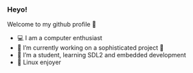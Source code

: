 ### Heyo! 
Welcome to my github profile 👋
- 💻 I am a computer enthusiast
- 🔭 I’m currently working on a sophisticated project 🤔
- 🌱 I’m a student, learning SDL2 and embedded development
- 🐧 Linux enjoyer
<!--
**itsTh3K1ll3r/itsth3k1ll3r** is a ✨ _special_ ✨ repository because its `README.md` (this file) appears on your GitHub profile.

Here are some ideas to get you started:


- 🌱 I’m currently learning ...
- 👯 I’m looking to collaborate on ...
- 🤔 I’m looking for help with ...
- 💬 Ask me about ...
- 📫 How to reach me: ...
- 😄 Pronouns: ...

-->
